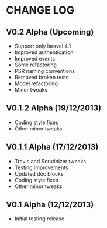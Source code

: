 CHANGE LOG
==========


## V0.2 Alpha (Upcoming)

* Support only laravel 4.1
* Improved authentication
* Improved events
* Some refactoring
* PSR naming conventions
* Removed broken tests
* Model refactoring
* Minor tweaks


## V0.1.2 Alpha (19/12/2013)

* Coding style fixes
* Other minor tweaks


## V0.1.1 Alpha (17/12/2013)

* Travis and Scrutinizer tweaks
* Testing improvements
* Updated doc blocks
* Coding style fixes
* Other minor tweaks


## V0.1 Alpha (12/12/2013)

* Initial testing release
